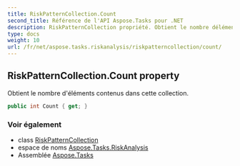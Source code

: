 ```yaml
---
title: RiskPatternCollection.Count
second_title: Référence de l'API Aspose.Tasks pour .NET
description: RiskPatternCollection propriété. Obtient le nombre déléments contenus dans cette collection.
type: docs
weight: 10
url: /fr/net/aspose.tasks.riskanalysis/riskpatterncollection/count/
---
```

## RiskPatternCollection.Count property

Obtient le nombre d'éléments contenus dans cette collection.

```csharp
public int Count { get; }
```

### Voir également

* class [RiskPatternCollection](../)
* espace de noms [Aspose.Tasks.RiskAnalysis](../../riskpatterncollection/)
* Assemblée [Aspose.Tasks](../../../)



